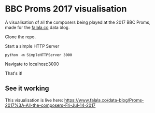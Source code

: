 # BBC Proms 2017 visualisation

A visualisation of all the composers being played at the 2017 BBC Proms, made for the [falala.co](https://www.falala.co) data blog.

Clone the repo.

Start a simple HTTP Server

`python -m SimpleHTTPServer 3000`

Navigate to localhost:3000

That's it!

## See it working

This visualisation is live here: https://www.falala.co/data-blog/Proms-2017%3A-All-the-composers-Fri-Jul-14-2017
